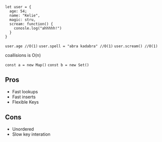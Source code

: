 ```
let user = {
  age: 54;
  name: "Kelie",
  magic: stru,
  scream: function() {
    conosle.log("ahhhhh!")
  }
}
```

`user.age //O(1)`
`user.spell = "abra kadabra" //O(1)`
`user.scream() //O(1)`

coallisions is O(n)

`const a = new Map()`
`const b = new Set()`

## Pros

- Fast lookups
- Fast inserts
- Flexible Keys

## Cons

- Unordered
- Slow key interation
